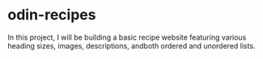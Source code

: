 # odin-recipes
In this project, I will be building a basic recipe website featuring various heading sizes, images, descriptions, andboth ordered and unordered lists. 
